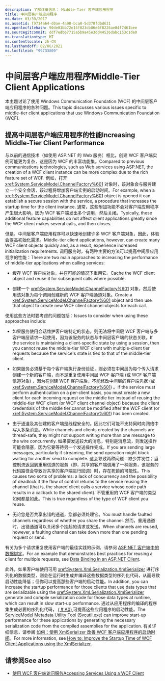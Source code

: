 ```yaml
---
description: 了解详细信息： Middle-Tier 客户端应用程序
title: 中间层客户端应用程序
ms.date: 03/30/2017
ms.assetid: f9714a64-d0ae-4a98-bca0-5d370fdbd631
ms.openlocfilehash: 90de03bb72e14f023db86e6f8226ae84f7461bee
ms.sourcegitcommit: ddf7edb67715a5b9a45e3dd44536dabc153c1de0
ms.translationtype: MT
ms.contentlocale: zh-CN
ms.lasthandoff: 02/06/2021
ms.locfileid: "99733809"
---
```

# <a name="middle-tier-client-applications"></a><span data-ttu-id="044ce-103">中间层客户端应用程序</span><span class="sxs-lookup"><span data-stu-id="044ce-103">Middle-Tier Client Applications</span></span>

<span data-ttu-id="044ce-104">本主题讨论了使用 Windows Communication Foundation (WCF) 的中间层客户端应用程序的各种问题。</span><span class="sxs-lookup"><span data-stu-id="044ce-104">This topic discusses various issues specific to middle-tier client applications that use Windows Communication Foundation (WCF).</span></span>  
  
## <a name="increasing-middle-tier-client-performance"></a><span data-ttu-id="044ce-105">提高中间层客户端应用程序的性能</span><span class="sxs-lookup"><span data-stu-id="044ce-105">Increasing Middle-Tier Client Performance</span></span>  

 <span data-ttu-id="044ce-106">与以前的通信技术（如使用 ASP.NET 的 Web 服务）相比，创建 WCF 客户端实例可能更为复杂，这是因为 WCF 的丰富功能集。</span><span class="sxs-lookup"><span data-stu-id="044ce-106">Compared to previous communications technologies, such as Web services using ASP.NET, the creation of a WCF client instance can be more complex due to the rich feature set of WCF.</span></span> <span data-ttu-id="044ce-107">例如，打开 <xref:System.ServiceModel.ChannelFactory%601> 对象时，该对象会与服务建立一个安全会话，该过程将增加客户端实例的启动时间。</span><span class="sxs-lookup"><span data-stu-id="044ce-107">For example, when a <xref:System.ServiceModel.ChannelFactory%601> object is opened it can establish a secure session with the service, a procedure that increases the startup time for the client instance.</span></span> <span data-ttu-id="044ce-108">通常，这些附加功能不会对客户端应用程序产生很大影响，因为 WCF 客户端发出多个调用，然后关闭。</span><span class="sxs-lookup"><span data-stu-id="044ce-108">Typically, these additional feature capabilities do not affect client applications greatly since the WCF client makes several calls, and then closes.</span></span>  
  
 <span data-ttu-id="044ce-109">但是，中间层客户端应用程序可以快速地创建许多 WCF 客户端对象，因此，体验会提高初始化需求。</span><span class="sxs-lookup"><span data-stu-id="044ce-109">Middle-tier client applications, however, can create many WCF client objects quickly and, as a result, experience increased initialization requirements.</span></span> <span data-ttu-id="044ce-110">调用服务时，有两种主要的方法可以提高中间层应用程序的性能：</span><span class="sxs-lookup"><span data-stu-id="044ce-110">There are two main approaches to increasing the performance of middle-tier applications when calling services:</span></span>  
  
- <span data-ttu-id="044ce-111">缓存 WCF 客户端对象，并在可能的情况下重用它。</span><span class="sxs-lookup"><span data-stu-id="044ce-111">Cache the WCF client object and reuse it for subsequent calls where possible.</span></span>  
  
- <span data-ttu-id="044ce-112">创建一个 <xref:System.ServiceModel.ChannelFactory%601> 对象，然后使用该对象为每个调用创建新的 WCF 客户端通道对象。</span><span class="sxs-lookup"><span data-stu-id="044ce-112">Create a <xref:System.ServiceModel.ChannelFactory%601> object and then use that object to create new WCF client channel objects for each call.</span></span>  
  
 <span data-ttu-id="044ce-113">使用这些方法时要考虑的问题包括：</span><span class="sxs-lookup"><span data-stu-id="044ce-113">Issues to consider when using these approaches include:</span></span>  
  
- <span data-ttu-id="044ce-114">如果服务使用会话维护客户端特定的状态，则无法将中间层 WCF 客户端与多客户端层请求一起使用，因为该服务的状态与中间层客户端的状态关联。</span><span class="sxs-lookup"><span data-stu-id="044ce-114">If the service is maintaining a client-specific state by using a session, then you cannot reuse the middle-tier WCF client with multiple-client tier requests because the service's state is tied to that of the middle-tier client.</span></span>  
  
- <span data-ttu-id="044ce-115">如果服务必须基于每个客户端执行身份验证，则必须在中间层为每个传入请求创建一个新的客户端，而不是重复使用中间层 WCF 客户端 (或 WCF 客户端信道对象) ，因为在创建 WCF 客户端后，不能修改中间层的客户端凭据 (或 <xref:System.ServiceModel.ChannelFactory%601>) 。</span><span class="sxs-lookup"><span data-stu-id="044ce-115">If the service must perform authentication on a per-client basis, you must create a new client for each incoming request on the middle tier instead of reusing the middle-tier WCF client (or WCF client channel object) because the client credentials of the middle tier cannot be modified after the WCF client (or <xref:System.ServiceModel.ChannelFactory%601>) has been created.</span></span>  
  
- <span data-ttu-id="044ce-116">由于通道及其创建的客户端是线程安全的，因此它们可能不支持同时向网络中写入多条消息。</span><span class="sxs-lookup"><span data-stu-id="044ce-116">While channels and clients created by the channels are thread-safe, they might not support writing more than one message to the wire concurrently.</span></span> <span data-ttu-id="044ce-117">如果要发送较大的消息，特别是消息流，则发送操作可能会阻塞，因为它要等待另一个发送操作完成。</span><span class="sxs-lookup"><span data-stu-id="044ce-117">If you are sending large messages, particularly if streaming, the send operation might block waiting for another send to complete.</span></span> <span data-ttu-id="044ce-118">这会导致两种问题：缺少并发性；当控制流返回到重用信道的服务（即，共享的客户端调用了一种服务，该服务的代码路径会导致对共享的客户端进行回调）时，存在死锁的可能性。</span><span class="sxs-lookup"><span data-stu-id="044ce-118">This causes two sorts of problems: a lack of concurrency and the possibility of deadlock if the flow of control returns to the service reusing the channel (that is, the shared client calls a service whose code path results in a callback to the shared client).</span></span> <span data-ttu-id="044ce-119">不管重用的 WCF 客户端的类型如何都是如此。</span><span class="sxs-lookup"><span data-stu-id="044ce-119">This is true regardless of the type of WCF client you reuse.</span></span>  
  
- <span data-ttu-id="044ce-120">无论您是否共享出错的通道，您都必须处理它。</span><span class="sxs-lookup"><span data-stu-id="044ce-120">You must handle faulted channels regardless of whether you share the channel.</span></span> <span data-ttu-id="044ce-121">然而，重用通道时，出错通道可以关闭多个挂起的请求或发送。</span><span class="sxs-lookup"><span data-stu-id="044ce-121">When channels are reused, however, a faulting channel can take down more than one pending request or send.</span></span>  
  
 <span data-ttu-id="044ce-122">有关为多个请求重复使用客户端的最佳实践的示例，请参阅 [ASP.NET 客户端中的数据绑定](../samples/data-binding-in-an-aspnet-client.md)。</span><span class="sxs-lookup"><span data-stu-id="044ce-122">For an example that demonstrates best practices for reusing a client for multiple requests, see [Data Binding in an ASP.NET Client](../samples/data-binding-in-an-aspnet-client.md).</span></span>  
  
 <span data-ttu-id="044ce-123">此外，如果客户端使用可用 <xref:System.Xml.Serialization.XmlSerializer> 进行序列化的数据类型，则会在运行时生成并编译这些数据类型的序列化代码，从而导致启动性能降低；但你可以提高那些客户端的启动性能。</span><span class="sxs-lookup"><span data-stu-id="044ce-123">In addition, you can increase the startup performance for those clients that use data types that are serializable using the <xref:System.Xml.Serialization.XmlSerializer> generate and compile serialization code for those data types at runtime, which can result in slow start-up performance.</span></span> <span data-ttu-id="044ce-124">通过从应用程序的编译的程序集生成必要的序列化代码， [ ( # A0) ](../servicemodel-metadata-utility-tool-svcutil-exe.md) 可提高这些应用程序的启动性能。</span><span class="sxs-lookup"><span data-stu-id="044ce-124">The [ServiceModel Metadata Utility Tool (Svcutil.exe)](../servicemodel-metadata-utility-tool-svcutil-exe.md) can improve start-up performance for these applications by generating the necessary serialization code from the compiled assemblies for the application.</span></span> <span data-ttu-id="044ce-125">有关详细信息，请参阅 [如何：使用 XmlSerializer 改善 WCF 客户端应用程序的启动时间](startup-time-of-wcf-client-applications-using-the-xmlserializer.md)。</span><span class="sxs-lookup"><span data-stu-id="044ce-125">For more information, see [How to: Improve the Startup Time of WCF Client Applications using the XmlSerializer](startup-time-of-wcf-client-applications-using-the-xmlserializer.md).</span></span>  
  
## <a name="see-also"></a><span data-ttu-id="044ce-126">请参阅</span><span class="sxs-lookup"><span data-stu-id="044ce-126">See also</span></span>

- [<span data-ttu-id="044ce-127">使用 WCF 客户端访问服务</span><span class="sxs-lookup"><span data-stu-id="044ce-127">Accessing Services Using a WCF Client</span></span>](accessing-services-using-a-client.md)
